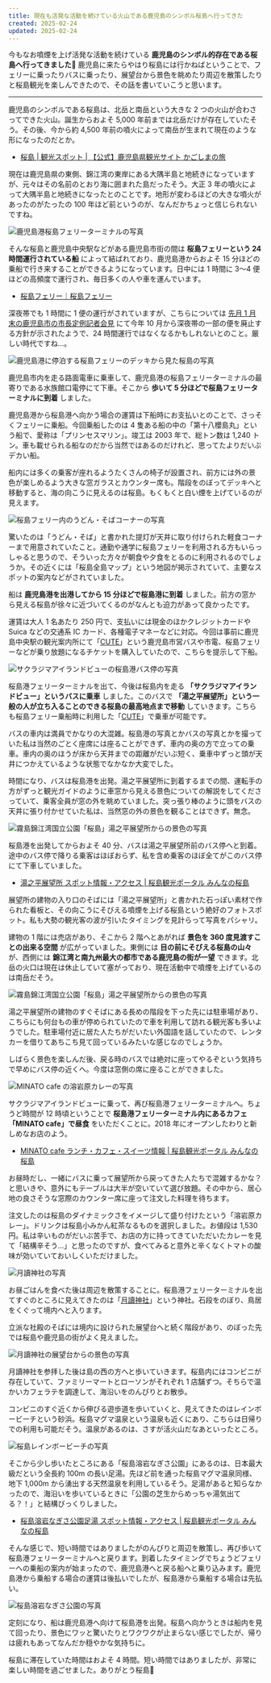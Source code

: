 ```yaml
---
title: 現在も活発な活動を続けている火山である鹿児島のシンボル桜島へ行ってきた
created: 2025-02-24
updated: 2025-02-24
---
```


今もなお噴煙を上げ活発な活動を続けている **鹿児島のシンボル的存在である桜島へ行ってきました🌋** 鹿児島に来たらやはり桜島には行かねばということで、フェリーに乗ったりバスに乗ったり、展望台から景色を眺めたり周辺を散策したりと桜島観光を楽しんできたので、その話を書いていこうと思います。

---

鹿児島のシンボルである桜島は、北岳と南岳という大きな 2 つの火山が合わさってできた火山。誕生からおよそ 5,000 年前までは北岳だけが存在していたそう。その後、今から約 4,500 年前の噴火によって南岳が生まれて現在のような形になったのだとか。

- [桜島 | 観光スポット | 【公式】鹿児島県観光サイト かごしまの旅](https://www.kagoshima-kankou.com/guide/10578)

現在は鹿児島県の東側、錦江湾の東岸にある大隅半島と地続きになっていますが、元々はその名前のとおり海に囲まれた島だったそう。大正 3 年の噴火によって大隅半島と地続きになったとのことです。地形が変わるほどの大きな噴火があったのがたったの 100 年ほど前というのが、なんだかちょっと信じられないですね。

![鹿児島港桜島フェリーターミナルの写真](dfe444fd-b9d2-49d6-bf37-28c61ad6d800)

そんな桜島と鹿児島中央駅などがある鹿児島市街の間は **桜島フェリーという 24 時間運行されている船** によって結ばれており、鹿児島港からおよそ 15 分ほどの乗船で行き来することができるようになっています。日中には 1 時間に 3～4 便ほどの高頻度で運行され、毎日多くの人や車を運んでいます。

- [桜島フェリー｜桜島フェリー](https://www.city.kagoshima.lg.jp/sakurajima-ferry/index.html)

深夜帯でも 1 時間に 1 便の運行がされていますが、こちらについては [先月 1 月末の鹿児島市の市長定例記者会見](https://www.city.kagoshima.lg.jp/soumu/shichoshitu/kouhou/shise/shicho/kaiken/h30shicho/r70129.html) にて今年 10 月から深夜帯の一部の便を廃止する方針が示されたようで、24 時間運行ではなくなるかもしれないとのこと。厳しい時代ですね…。

![鹿児島港に停泊する桜島フェリーのデッキから見た桜島の写真](1cb2c648-7dca-4ce6-c4a6-b2b514fc0c00)

鹿児島市内を走る路面電車に乗車して、鹿児島港の桜島フェリーターミナルの最寄りである水族館口電停にて下車。そこから **歩いて 5 分ほどで桜島フェリーターミナルに到着** しました。

鹿児島港から桜島港へ向かう場合の運賃は下船時にお支払いとのことで、さっそくフェリーに乗船。今回乗船したのは 4 隻ある船の中の「第十八櫻島丸」という船で、愛称は「プリンセスマリン」。竣工は 2003 年で、総トン数は 1,240 トン。車も載せられる船なのだから当然ではあるのだけれど、思ってたよりだいぶデカい船。

船内には多くの乗客が座れるようたくさんの椅子が設置され、前方には外の景色が楽しめるよう大きな窓ガラスとカウンター席も。階段をのぼってデッキへと移動すると、海の向こうに見えるのは桜島。もくもくと白い煙を上げているのが見えます。

![桜島フェリー内のうどん・そばコーナーの写真](11fc983e-ed06-486c-1016-811dd4740600)

驚いたのは「うどん・そば」と書かれた提灯が天井に取り付けられた軽食コーナーまで用意されていたこと。通勤や通学に桜島フェリーを利用される方もいらっしゃると思うので、そういった方々が朝食や夕食をとるのに利用されるのでしょうか。その近くには「桜島全島マップ」という地図が掲示されていて、主要なスポットの案内などがされていました。

船は **鹿児島港を出港してから 15 分ほどで桜島港に到着** しました。前方の窓から見える桜島が徐々に近づいてくるのがなんとも迫力があって良かったです。

運賃は大人 1 名あたり 250 円で、支払いには現金のほかクレジットカードや Suica などの交通系 IC カード、各種電子マネーなどに対応。今回は事前に鹿児島中央駅の観光案内所にて「[CUTE](https://www.kagoshima-yokanavi.jp/article/one-day-pass)」という鹿児島市営バスや市電、桜島フェリーなどが乗り放題になるチケットを購入していたので、こちらを提示して下船。

![サクラジマアイランドビューの桜島港バス停の写真](5bf5d8a8-5290-47dc-51a7-9da4017ea600)

桜島港フェリーターミナルを出て、今後は桜島内を走る **「サクラジマアイランドビュー」というバスに乗車** しました。このバスで **「湯之平展望所」という一般の人が立ち入ることのできる桜島の最高地点まで移動** していきます。こちらも桜島フェリー乗船時に利用した「[CUTE](https://www.kagoshima-yokanavi.jp/article/one-day-pass)」で乗車が可能です。

バスの車内は満員でかなりの大混雑。桜島港の写真とかバスの写真とかを撮っていた私は当然のごとく座席には座ることができず、車内の奥の方で立っての乗車。車内の奥のほうが床から天井までの距離がだいぶ短く、乗車中ずっと頭が天井につかえているような状態でなかなか大変でした。

時間になり、バスは桜島港を出発。湯之平展望所に到着するまでの間、運転手の方がずっと観光ガイドのように車窓から見える景色についての解説をしてくださっていて、乗客全員が窓の外を眺めていました。突っ張り棒のように頭をバスの天井に張り付かせていた私は、当然窓の外の景色を観ることはできず。無念。

![霧島錦江湾国立公園「桜島」湯之平展望所からの景色の写真](cb7bb3e8-7cb4-4d30-e7f3-3048e8225f00)

桜島港を出発してからおよそ 40 分、バスは湯之平展望所前のバス停へと到着。途中のバス停で降りる乗客はほぼおらず、私を含め乗客のほぼ全てがこのバス停にて下車していました。

- [湯之平展望所 スポット情報・アクセス | 桜島観光ポータル みんなの桜島](https://www.sakurajima.gr.jp/spot/4089.html)

展望所の建物の入り口のそばには「湯之平展望所」と書かれた石っぽい素材で作られた看板と、その向こうにそびえる噴煙を上げる桜島という絶好のフォトスポット。私も大勢の観光客の波が引いたタイミングを見計らって写真をパシャリ。

建物の 1 階には売店があり、そこから 2 階へとあがれば **景色を 360 度見渡すことの出来る空間** が広がっていました。東側には **目の前にそびえる桜島の山々** が、西側には **錦江湾と南九州最大の都市である鹿児島の街が一望** できます。北岳の火口は現在は休止していて塞がっており、現在活動中で噴煙を上げているのは南岳だそう。

![霧島錦江湾国立公園「桜島」湯之平展望所からの景色の写真](83e34d60-3569-4336-e3aa-3bfbe2f04400)

湯之平展望所の建物のすぐそばにある長めの階段を下った先には駐車場があり、こちらにも何台もの車が停められていたので車を利用して訪れる観光客も多いようでした。駐車場付近に居た人たちがだいたい外国語を話していたので、レンタカーを借りてあちこち見て回っているみたいな感じなのでしょうか。

しばらく景色を楽しんだ後、戻る時のバスでは絶対に座ってやるぞという気持ちで早めにバス停の近くへ。今度は窓側の席に座ることができました。

![MINATO cafe の溶岩原カレーの写真](330a984d-36ac-41fc-dd99-f3fe0a940b00)

サクラジマアイランドビューに乗って、再び桜島港フェリーターミナルへ。ちょうど時間が 12 時頃ということで **桜島港フェリーターミナル内にあるカフェ「MINATO cafe」で昼食** をいただくことに。2018 年にオープンしたわりと新しめなお店のよう。

- [MINATO cafe ランチ・カフェ・スイーツ情報 | 桜島観光ポータル みんなの桜島](https://www.sakurajima.gr.jp/spot/4104.html)

お昼時だし、一緒にバスに乗って展望所から戻ってきた人たちで混雑するかな？と思いきや、意外にもテーブルは大半が空いていて選び放題。その中から、居心地の良さそうな窓際のカウンター席に座って注文した料理を待ちます。

注文したのは桜島のダイナミックさをイメージして盛り付けたという「溶岩原カレー」。ドリンクは桜島小みかん紅茶なるものを選択しました。お値段は 1,530 円。私は辛いものがだいぶ苦手で、お店の方に持ってきていただいたカレーを見て「結構辛そう…」と思ったのですが、食べてみると意外と辛くなくトマトの酸味が効いていておいしくいただけました。

![月讀神社の写真](de2e3247-9e49-4708-50a9-6040b91d1200)

お昼ごはんを食べた後は周辺を散策することに。桜島港フェリーターミナルを出てすぐのところに見えてきたのは「[月讀神社](https://www.kagojinjacho.or.jp/shrine-search/area-kagoshima/%E9%B9%BF%E5%85%90%E5%B3%B6%E5%B8%82/930/)」という神社。石段をのぼり、鳥居をくぐって境内へと入ります。

立派な社殿のそばには境内に設けられた展望台へと続く階段があり、のぼった先では桜島や鹿児島の街がよく見えました。

![月讀神社の展望台からの景色の写真](a8fe2b8c-50b4-4ef4-6bda-3c8fd2014000)

月讀神社を参拝した後は島の西の方へと歩いていきます。桜島内にはコンビニが存在していて、ファミリーマートとローソンがそれぞれ 1 店舗ずつ。そちらで温かいカフェラテを調達して、海沿いをのんびりとお散歩。

コンビニのすぐ近くから伸びる遊歩道を歩いていくと、見えてきたのはレインボービーチという砂浜。桜島マグマ温泉という温泉も近くにあり、こちらは日帰りでの利用も可能だそう。温泉があるのは、さすが活火山だなあといったところ。

![桜島レインボービーチの写真](9d6b18e8-7e4e-4daa-6e00-98e889f14c00)

そこから少し歩いたところにある「桜島溶岩なぎさ公園」にあるのは、日本最大級だという全長約 100m の長い足湯。先ほど前を通った桜島マグマ温泉同様、地下 1,000m から湧出する天然温泉を利用しているそう。足湯があると知らなかったので、海沿いを歩いているときに「公園の芝生からめっちゃ湯気出てる？！」と結構びっくりしました。

- [桜島溶岩なぎさ公園足湯 スポット情報・アクセス | 桜島観光ポータル みんなの桜島](https://www.sakurajima.gr.jp/spot/4094.html)

そんな感じで、短い時間ではありましたがのんびりと周辺を散策し、再び歩いて桜島港フェリーターミナルへと戻ります。到着したタイミングでちょうどフェリーへの乗船の案内が始まったので、鹿児島港へと戻る船へと乗り込みます。鹿児島港から乗船する場合の運賃は後払いでしたが、桜島港から乗船する場合は先払い。

![桜島溶岩なぎさ公園の写真](2c9c6cbb-f0e7-48ac-f966-9105e4fb6c00)

定刻になり、船は鹿児島港へ向けて桜島港を出発。桜島へ向かうときは船内を見て回ったり、景色にワッと驚いたりとワクワクが止まらない感じでしたが、帰りは疲れもあってなんだか穏やかな気持ちに。

桜島に滞在していた時間はおよそ 4 時間。短い時間ではありましたが、非常に楽しい時間を過ごせました。ありがとう桜島👋
